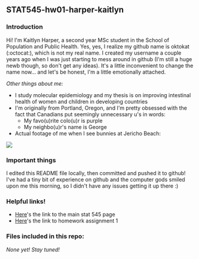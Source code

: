 ## STAT545-hw01-harper-kaitlyn

### Introduction
Hi! I'm Kaitlyn Harper, a second year MSc student in the School of Population and Public Health. Yes, yes, I realize my github name is oktokat (:octocat:), which is not my real name. I created my username a couple years ago when I was just starting to mess around in github (I'm still a huge newb though, so don't get any ideas). It's a little inconvenient to change the name now... and let's be honest, I'm a little emotionally attached.

_Other things about me:_
- I study molecular epidemiology and my thesis is on improving intestinal health of women and children in developing countries
- I'm originally from Portland, Oregon, and I'm pretty obsessed with the fact that Canadians put seemingly unnecessary u's in words:
    + My favo(u)rite colo(u)r is purple
    + My neighbo(u)r's name is George
- Actual footage of me when I see bunnies at Jericho Beach:

![ ](https://imgs.xkcd.com/comics/bun_alert.png)

### Important things
I edited this README file locally, then committed and pushed it to github! I've had a tiny bit of experience on github and the computer gods smiled upon me this morning, so I didn't have any issues getting it up there :)

### Helpful links!
- [Here](http://stat545.com/)'s the link to the main stat 545 page
- [Here](http://stat545.com/hw01_edit-README.html)'s the link to homework assignment 1

### Files included in this repo:
_None yet! Stay tuned!_


